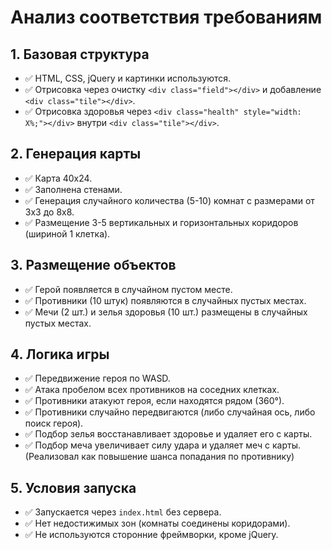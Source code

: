 # Анализ соответствия требованиям

## 1. Базовая структура
- ✅ HTML, CSS, jQuery и картинки используются.
- ✅ Отрисовка через очистку `<div class="field"></div>` и добавление `<div class="tile"></div>`.
- ✅ Отрисовка здоровья через `<div class="health" style="width: X%;"></div>` внутри `<div class="tile"></div>`.

## 2. Генерация карты
- ✅ Карта 40x24.
- ✅ Заполнена стенами.
- ✅ Генерация случайного количества (5-10) комнат с размерами от 3x3 до 8x8.
- ✅ Размещение 3-5 вертикальных и горизонтальных коридоров (шириной 1 клетка).

## 3. Размещение объектов
- ✅ Герой появляется в случайном пустом месте.
- ✅ Противники (10 штук) появляются в случайных пустых местах.
- ✅ Мечи (2 шт.) и зелья здоровья (10 шт.) размещены в случайных пустых местах.

## 4. Логика игры
- ✅ Передвижение героя по WASD.
- ✅ Атака пробелом всех противников на соседних клетках.
- ✅ Противники атакуют героя, если находятся рядом (360°).
- ✅ Противники случайно передвигаются (либо случайная ось, либо поиск героя).
- ✅ Подбор зелья восстанавливает здоровье и удаляет его с карты.
- ✅ Подбор меча увеличивает силу удара и удаляет меч с карты. (Реализовал как повышение шанса попадания по противнику)

## 5. Условия запуска
- ✅ Запускается через `index.html` без сервера.
- ✅ Нет недостижимых зон (комнаты соединены коридорами).
- ✅ Не используются сторонние фреймворки, кроме jQuery.
